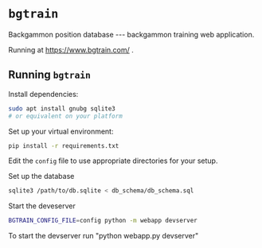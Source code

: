 # `bgtrain`
Backgammon position database --- backgammon training web application.

Running at https://www.bgtrain.com/ .


## Running `bgtrain`

Install dependencies:
```bash
sudo apt install gnubg sqlite3
# or equivalent on your platform
```

Set up your virtual environment:
```bash
pip install -r requirements.txt
```

Edit the `config` file to use appropriate directories for your setup.

Set up the database
```bash
sqlite3 /path/to/db.sqlite < db_schema/db_schema.sql
```

Start the deveserver
```bash
BGTRAIN_CONFIG_FILE=config python -m webapp devserver
```

To start the devserver run "python webapp.py devserver"
